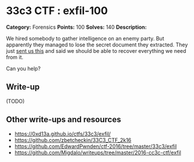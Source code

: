 # 33c3 CTF : exfil-100

**Category:** Forensics
**Points:** 100
**Solves:** 140
**Description:**

We hired somebody to gather intelligence on an enemy party. But apparently they managed to lose the secret document they extracted. They just [sent us this](exfil.tar.xz) and said we should be able to recover everything we need from it.

Can you help?

## Write-up

(TODO)

## Other write-ups and resources

* https://0xd13a.github.io/ctfs/33c3/exfil/
* https://github.com/zbetcheckin/33C3_CTF_2k16
* https://github.com/EdwardPwnden/ctf-2016/tree/master/33c3/exfil
* https://github.com/Migdalo/writeups/tree/master/2016-cc3c-ctf/exfil
